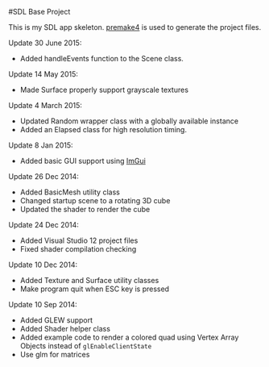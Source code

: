 #SDL Base Project

This is my SDL app skeleton.
[premake4](http://industriousone.com/premake) is used to generate the project files.

Update 30 June 2015:
- Added handleEvents function to the Scene class.

Update 14 May 2015:
- Made Surface properly support grayscale textures

Update 4 March 2015:
- Updated Random wrapper class with a globally available instance
- Added an Elapsed class for high resolution timing.

Update 8 Jan 2015:
- Added basic GUI support using [ImGui](https://github.com/ocornut/imgui)

Update 26 Dec 2014:
- Added BasicMesh utility class
- Changed startup scene to a rotating 3D cube
- Updated the shader to render the cube

Update 24 Dec 2014:
- Added Visual Studio 12 project files
- Fixed shader compilation checking

Update 10 Dec 2014:
- Added Texture and Surface utility classes
- Make program quit when ESC key is pressed

Update 10 Sep 2014:
- Added GLEW support
- Added Shader helper class
- Added example code to render a colored quad using Vertex Array Objects instead of `glEnableClientState`
- Use glm for matrices
